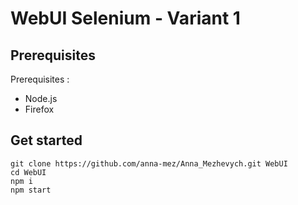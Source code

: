 # WebUI Selenium - Variant 1
## Prerequisites
Prerequisites : 
- Node.js
- Firefox
## Get started
```
git clone https://github.com/anna-mez/Anna_Mezhevych.git WebUI
cd WebUI
npm i
npm start
```
